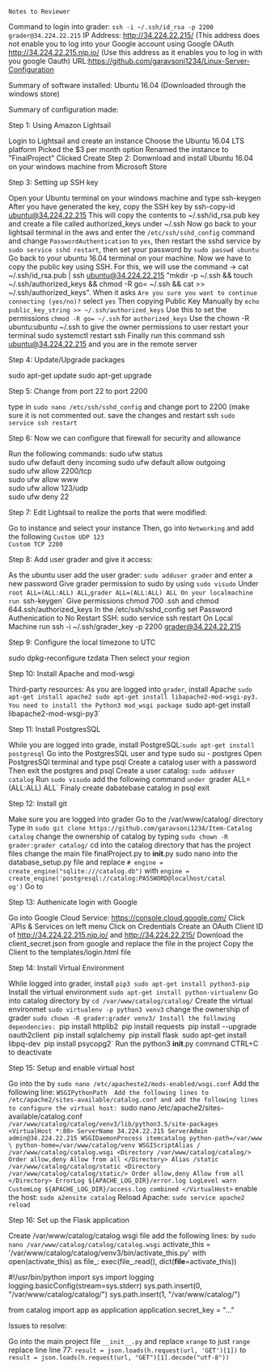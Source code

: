 
`Notes to Reviewer`

Command to login into grader: `ssh -i ~/.ssh/id_rsa -p 2200 grader@34.224.22.215`
IP Address:
http://34.224.22.215/ (This address does not enable you to log into your Google account using Google OAuth 
http://34.224.22.215.nip.io/ (Use this address as it enables you to log in with you
google Oauth)
URL:https://github.com/garavsoni1234/Linux-Server-Configuration

Summary of software installed:
Ubuntu 16.04 (Downloaded through the windows store)



Summary of configuration made:

Step 1: Using Amazon Lightsail

Login to Lightsail and create an instance
Choose the Ubuntu 16.04 LTS platform
Picked the $3 per month option
Renamed the instance to "FinalProject"
Clicked Create
Step 2: Donwnload and install Ubuntu 16.04 on your windows machine from Microsoft Store

Step 3: Setting up SSH key

Open your Ubuntu terminal on your windows machine and type ssh-keygen
After you have generated the key, copy the SSH key by ssh-copy-id ubuntu@34.224.22.215 This will copy the contents to ~/.ssh/id_rsa.pub key and create a file called authorized_keys under ~/.ssh
Now go back to your lightsail terminal in the aws and enter the `/etc/ssh/sshd_config` command and change `PasswordAuthentication` to `yes`, then restart the sshd service by `sudo service sshd restart`, then set your password by `sudo passwd ubuntu`
Go back to your ubuntu 16.04 terminal on your machine. Now we have to copy the public key using SSH. For this, we will use the command -> cat ~/.ssh/id_rsa.pub | ssh ubuntu@34.224.22.215 "mkdir -p ~/.ssh && touch ~/.ssh/authorized_keys && chmod -R go= ~/.ssh && cat >> ~/.ssh/authorized_keys". When it asks `Are you sure you want to continue connecting (yes/no)?` select `yes`
Then copying Public Key Manually by `echo public_key_string >> ~/.ssh/authorized_keys`
Use this to set the permissions `chmod -R go= ~/.ssh` for `authorized_keys`
Use the chown -R ubuntu:ubuntu ~/.ssh to give the owner permissions to user
restart your terminal sudo systemctl restart ssh
Finally run this command ssh ubuntu@34.224.22.215 and you are in the remote server

Step 4: Update/Upgrade packages

sudo apt-get update
sudo apt-get upgrade

Step 5: Change from port 22 to port 2200

type in `sudo nano /etc/ssh/sshd_config`
and change port to 2200 (make sure it is not commented out.
save the changes and restart ssh `sudo service ssh restart`

Step 6: Now we can configure that firewall for security and allowance

Run the following commands:
sudo ufw status                 
sudo ufw default deny incoming 
sudo ufw default allow outgoing  
sudo ufw allow 2200/tcp          
sudo ufw allow www               
sudo ufw allow 123/udp           
sudo ufw deny 22 

Step 7: Edit Lightsail to realize the ports that were modified:

Go to instance and select your instance
Then, go into `Networking` and add the following 
		`Custom UDP 123`	
		`Custom TCP 2200`

Step 8: Add user grader and give it access:

As the ubuntu user add the user grader: `sudo adduser grader` and enter a new password
Give grader permission to sudo by using `sudo visudo`
Under `root ALL=(ALL:ALL) ALL`,`grader ALL=(ALL:ALL) ALL
On your localmachine run `ssh-keygen`
Give permissions chmod 700 .ssh and chmod 644.ssh/authorized_keys
In the /etc/ssh/sshd_config set Password Authenication to No
Restart SSH: sudo service ssh restart
On Local Machine run ssh -i ~/.ssh/grader_key -p 2200 grader@34.224.22.215

Step 9: Configure the local timezone to UTC

sudo dpkg-reconfigure tzdata
Then select your region

Step 10: Install Apache and mod-wsgi

Third-party resources:
As you are logged into `grader`, install Apache `sudo apt-get install apache2
sudo apt-get install libapache2-mod-wsgi-py3.
You need to install the Python3 mod_wsgi package `sudo apt-get install libapache2-mod-wsgi-py3`

Step 11: Install PostgresSQL

While you are logged into grade, install PostgreSQL:`sudo apt-get install postgresql`
Go into the PostgresSQL user and type sudo su - postgres
Open PostgresSQl terminal and type psql
Create a catalog user with a password
Then exit the postgres and psql
Create a user catalog: `sudo adduser catalog`
Run `sudo visudo`
add the following command `under `grader  ALL=(ALL:ALL) ALL`
Finaly create dabatebase catalog in psql
exit

Step 12: Install git

Make sure you are logged into grader
Go to the /var/www/catalog/ directory 
Type in `sudo git clone https://github.com/garavsoni1234/Item-Catalog catalog`
change the ownership of catalog by typing `sudo chown -R grader:grader catalog/`
cd into the catalog directory that has the project files
change the main file finalProject.py to __init__.py
sudo nano into the database_setup.py file and replace 
		`# engine = create_engine("sqlite:///catalog.db")` 			with
		`engine = 			create_engine('postgresql://catalog:PASSWORD@localhost/catal		og')`
Go to

Step 13: Authenicate login with Google

Go into Google Cloud Service: https://console.cloud.google.com/
Click `APIs & Services on left menu
Click on Credentials 
Create an OAuth Client ID of http://34.224.22.215.nip.io/ and http://34.224.22.215/
Download the client_secret.json from google and replace the file in the project
Copy the Client to the templates/login.html file 

Step 14: Install Virtual Environment

While logged into grader, install `pip3 sudo apt-get install python3-pip`
Install the virtual environment `sudo apt-get install python-virtualenv`
Go into catalog directory by `cd /var/www/catalog/catalog/`
Create the virtual environmet `sudo virtualenv -p python3 venv3`
change the ownership of grader `sudo chown -R grader:grader venv3/
Install the following dependencies:
		`pip install httplib2`
`pip install requests`
`pip install --upgrade oauth2client`
`pip install sqlalchemy`
`pip install flask`
`sudo apt-get install libpq-dev`
`pip install psycopg2`
Run the python3 __init__.py command
CTRL+C to deactivate

Step 15: Setup and enable virtual host

Go into the by `sudo nano /etc/apacheste2/mods-enabled/wsgi.conf`
		Add the following line:
		`WSGIPythonPath 
Add the following lines to /etc/apache2/sites-available/catalog.conf and add the following lines to configure the virtual host: `sudo nano /etc/apache2/sites-available/catalog.conf`
/var/www/catalog/catalog/venv3/lib/python3.5/site-packages`
`<VirtualHost *:80>
    ServerName 34.224.22.215
     ServerAdmin admin@34.224.22.215
    WSGIDaemonProcess itemcatalog python-path=/var/www \
        python-home=/var/www/catalog/venv
    WSGIScriptAlias / /var/www/catalog/catalog.wsgi
    <Directory /var/www/catalog/catalog/>
        Order allow,deny
          Allow from all
    </Directory>
    Alias /static /var/www/catalog/catalog/static
    <Directory /var/www/catalog/catalog/static/>
          Order allow,deny
          Allow from all
    </Directory>
    ErrorLog ${APACHE_LOG_DIR}/error.log
    LogLevel warn
    CustomLog ${APACHE_LOG_DIR}/access.log combined
</VirtualHost>`
enable the host: `sudo a2ensite catalog`
Reload Apache: `sudo service apache2 reload`

Step 16: Set up the Flask application

Create /var/www/catalog/catalog.wsgi file add the following lines: by `sudo nano /var/www/catalog/catalog/catalog.wsgi`
	activate_this = '/var/www/catalog/catalog/venv3/bin/activate_this.py'
with open(activate_this) as file_:
    exec(file_.read(), dict(__file__=activate_this))

#!/usr/bin/python
import sys
import logging
logging.basicConfig(stream=sys.stderr)
sys.path.insert(0, "/var/www/catalog/catalog/")
sys.path.insert(1, "/var/www/catalog/")

from catalog import app as application
application.secret_key = "..."

Issues to resolve:

Go into the main project file `__init__.py` and replace `xrange` to just `range`
replace line
line 77: `result = json.loads(h.request(url, 'GET')[1])` to 
`result = json.loads(h.request(url, "GET")[1].decode("utf-8"))`
